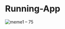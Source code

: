 # Running-App
![meme1 – 75](https://user-images.githubusercontent.com/51481476/88391958-cd58cb80-cdd8-11ea-9534-0c5fb6d7d8f0.png)
